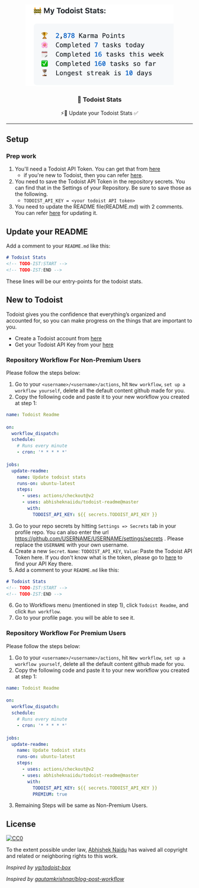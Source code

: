 <p align="center">
  <img width="400" src="assets/todoist-stat.png">
  <h3 align="center">🚧 Todoist Stats</h3>
  <p align="center">⚡️📌 Update your Todoist Stats ✅ </p>
</p>

---

## Setup

### Prep work

1. You'll need a Todoist API Token. You can get that from [here](https://beta.todoist.com/prefs/integrations)
    - if you're new to Todoist, then you can refer [here](#new-to-todoist).
2. You need to save the Todoist API Token in the repository secrets. You can find that in the Settings of your Repository. Be sure to save those as the following.
    - `TODOIST_API_KEY = <your todoist API token>`
3. You need to update the README file(README.md) with 2 comments. You can refer [here](#update-your-readme) for updating it.

## Update your README

Add a comment to your `README.md` like this:

```markdown
# Todoist Stats
<!-- TODO-IST:START -->
<!-- TODO-IST:END -->
```

These lines will be our entry-points for the todoist stats.

## New to Todoist

Todoist gives you the confidence that everything’s organized and accounted for, so you can make progress on the things that are important to you.

- Create a Todoist account from [here](https://todoist.com/users/showregister)
- Get your Todoist API Key from your [here](https://beta.todoist.com/prefs/integrations)

### Repository Workflow For Non-Premium Users

Please follow the steps below:

1. Go to your `<username>/<username>/actions`, hit `New workflow`, `set up a workflow yourself`, delete all the default content github made for you.
2. Copy the following code and paste it to your new workflow you created at step 1:
  ```yml
  name: Todoist Readme

  on:
    workflow_dispatch:
    schedule:
      # Runs every minute 
      - cron: '* * * * *'

  jobs:
    update-readme:
      name: Update todoist stats
      runs-on: ubuntu-latest
      steps:
        - uses: actions/checkout@v2
        - uses: abhisheknaiidu/todoist-readme@master
          with:
            TODOIST_API_KEY: ${{ secrets.TODOIST_API_KEY }}
  ```
3. Go to your repo secrets by hitting `Settings => Secrets` tab in your profile repo. You can also enter the url  https://github.com/USERNAME/USERNAME/settings/secrets . Please replace the `USERNAME` with your own username.
4. Create a new `Secret`. `Name`: `TODOIST_API_KEY`, `Value`: Paste the Todoist API Token here. If you don't know what is the token, please go to  [here](https://beta.todoist.com/prefs/integrations) to find your API Key there.
5. Add a comment to your `README.md` like this:

```markdown
# Todoist Stats
<!-- TODO-IST:START -->
<!-- TODO-IST:END -->
```
6. Go to Workflows menu (mentioned in step 1), click `Todoist Readme`, and click `Run workflow`.
7. Go to your profile page. you will be able to see it. 


### Repository Workflow For Premium Users

Please follow the steps below:

1. Go to your `<username>/<username>/actions`, hit `New workflow`, `set up a workflow yourself`, delete all the default content github made for you.
2. Copy the following code and paste it to your new workflow you created at step 1:
  ```yml
  name: Todoist Readme

  on:
    workflow_dispatch:
    schedule:
      # Runs every minute 
      - cron: '* * * * *'

  jobs:
    update-readme:
      name: Update todoist stats
      runs-on: ubuntu-latest
      steps:
        - uses: actions/checkout@v2
        - uses: abhisheknaiidu/todoist-readme@master
          with:
            TODOIST_API_KEY: ${{ secrets.TODOIST_API_KEY }}
            PREMIUM: true
  ```
3. Remaining Steps will be same as Non-Premium Users.

## License 

[![CC0](https://licensebuttons.net/p/zero/1.0/88x31.png)](https://creativecommons.org/publicdomain/zero/1.0/)

To the extent possible under law, [Abhishek Naidu](https://abhisheknaidu.tech/) has waived all copyright and related or neighboring rights to this work.


_Inspired by [yg/todoist-box](https://github.com/yg/todoist-box)_

_Inspired by [gautamkrishnar/blog-post-workflow](https://github.com/gautamkrishnar/blog-post-workflow)_
